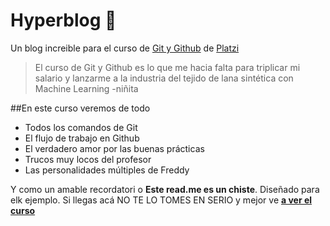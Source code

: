 # Hyperblog 💚
Un blog increible para el curso de [Git y Github](https://platzi.com/cursos/git-github/ " curso de Git y Github") de [Platzi](https://platzi.com/ "Platzi")

> El curso de Git y Github es lo que me hacia falta para triplicar mi salario y lanzarme a la industria del tejido de lana sintética con Machine Learning
>-niñita

##En este curso veremos de  todo
* Todos los comandos de Git
* El flujo de trabajo en Github
* El verdadero amor por las buenas prácticas
* Trucos muy locos del profesor
* Las personalidades múltiples de Freddy

Y como un amable recordatori o **Este read.me es un chiste**. Diseñado para elk ejemplo. Si llegas acá NO TE LO TOMES EN SERIO y mejor ve [**a ver el curso**](https://platzi.com/cursos/git-github/ "a ver el curso")